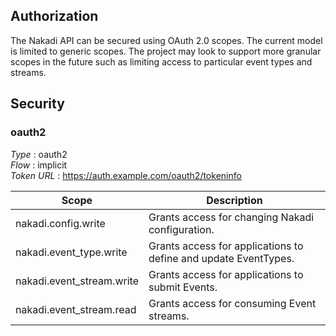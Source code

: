 
## Authorization

The Nakadi API can be secured using OAuth 2.0 scopes. The current model is 
limited to generic scopes. The project may look to support more granular 
scopes in the future such as limiting access to particular event types and streams.


<a name="securityscheme"></a>
## Security

<a name="oauth2"></a>
### oauth2
*Type* : oauth2  
*Flow* : implicit  
*Token URL* : https://auth.example.com/oauth2/tokeninfo


| Scope | Description |
|---|---|
|nakadi.config.write|Grants access for changing Nakadi configuration.|
|nakadi.event_type.write|Grants access for applications to define and update EventTypes.|
|nakadi.event_stream.write|Grants access for applications to submit Events.|
|nakadi.event_stream.read|Grants access for consuming Event streams.|



